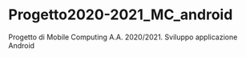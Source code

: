 # Progetto2020-2021_MC_android
Progetto di Mobile Computing A.A. 2020/2021. Sviluppo applicazione Android
